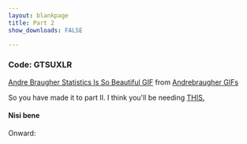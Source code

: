 ```yaml
---
layout: blankpage
title: Part 2
show_downloads: FALSE

---
```


### Code: GTSUXLR

<div class="tenor-gif-embed" data-postid="8718500" data-share-method="host" data-width="40%" data-aspect-ratio="1.0"><a href="https://tenor.com/view/b99-captainholt-holt-raymondholt-statistics-gif-8718500">Andre Braugher Statistics Is So Beautiful GIF</a> from <a href="https://tenor.com/search/andrebraugher-gifs">Andrebraugher GIFs</a></div><script type="text/javascript" async src="https://tenor.com/embed.js"></script>

So you have made it to part II. I think you'll be needing <a href="https://MerrickMath.github.io/challengedata1.csv"> THIS. </a>

#### Nisi bene

Onward: 
